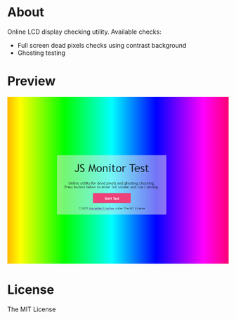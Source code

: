 # About

Online LCD display checking utility. Available checks:
- Full screen dead pixels checks using contrast background
- Ghosting testing

# Preview
![Preview image](preview.png)

# License

The MIT License